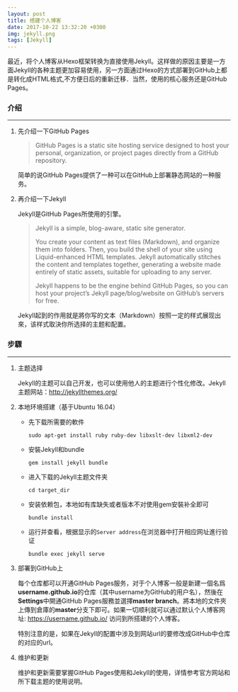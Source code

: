 ```yaml
---
layout: post
title: 搭建个人博客
date: 2017-10-22 13:32:20 +0300
img: jekyll.png
tags: [Jekyll]
---
```




最近，将个人博客从Hexo框架转换为直接使用Jekyll。这样做的原因主要是一方面Jekyll的各种主题更加容易使用，另一方面通过Hexo的方式部署到GitHub上都是转化成HTML格式,不方便日后的重新迁移．当然，使用的核心服务还是GitHub Pages。

### 介绍
---

1. 先介绍一下GitHub Pages

    > GitHub Pages is a static site hosting service designed to host your personal, organization, or project pages directly from a GitHub repository.

    简单的说GitHub Pages提供了一种可以在GitHub上部署静态网站的一种服务。


2. 再介绍一下Jekyll

    Jekyll是GitHub Pages所使用的引擎。

    > Jekyll is a simple, blog-aware, static site generator.
    >
    >You create your content as text files (Markdown), and organize them into folders. Then, you build the shell of your site using Liquid-enhanced HTML templates. Jekyll automatically stitches the content and templates together, generating a website made entirely of static assets, suitable for uploading to any server.
    >
    >Jekyll happens to be the engine behind GitHub Pages, so you can host your project’s Jekyll page/blog/website on GitHub’s servers for free.

    Jekyll起到的作用就是將你写的文本（Markdown）按照一定的样式展现出來，该样式取決你所选择的主题和配置。

### 步驟
---

1. 主题选择

    Jekyll的主题可以自己开发，也可以使用他人的主题进行个性化修改。Jekyll主题网站：http://jekyllthemes.org/

2. 本地环境搭建（基于Ubuntu 16.04）

    * 先下载所需要的軟件

        `sudo apt-get install ruby ruby-dev libxslt-dev libxml2-dev`

    * 安裝Jekyll和bundle

        `gem install jekyll bundle`

    * 进入下载的Jekyll主题文件夹
    
        `cd target_dir`
	
    * 安装依赖包，本地如有库缺失或者版本不对使用gem安裝补全即可
    
        `bundle install`
	
    * 运行并查看，根据显示的`Server address`在浏览器中打开相应网址進行验证
    
        `bundle exec jekyll serve`

3. 部署到GitHub上

    每个仓库都可以开通GitHub Pages服务，对于个人博客一般是新建一個名爲**username.github.io**的仓库（其中username为GitHub的用户名），然後在**Settings**中開通GitHub Pages服務並選擇**master branch**。將本地的文件夾上傳到倉庫的**master**分支下即可。如果一切顺利就可以通过默认个人博客网址: https://username.github.io/ 访问到所搭建的个人博客。

    特別注意的是，如果在Jekyll的配置中涉及到网站url的要修改成GitHub中仓库的对应的url。

4. 维护和更新

    维护和更新需要掌握GitHub Pages使用和Jekyll的使用，详情参考官方网站和所下载主题的使用说明。

    [GitHub Pages]: https://help.github.com/categories/github-pages-basics/ 
    [Jekyll]: https://jekyllrb.com/
    [GitHub写作]: https://help.github.com/categories/writing-on-github/












